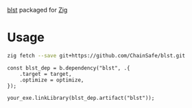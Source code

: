 [blst](https://github.com/supranational/blst/) packaged for [Zig](https://ziglang.org/)

# Usage

```sh
zig fetch --save git+https://github.com/ChainSafe/blst.git
```

```zig
const blst_dep = b.dependency("blst", .{
    .target = target,
    .optimize = optimize,
});

your_exe.linkLibrary(blst_dep.artifact("blst"));
```
